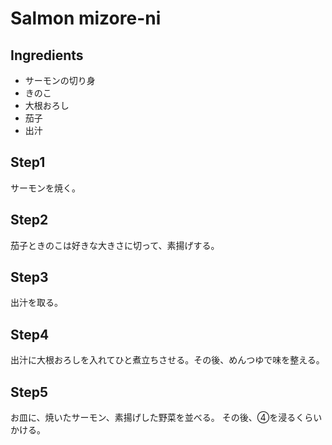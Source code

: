 # Salmon mizore-ni

## Ingredients
- サーモンの切り身
- きのこ
- 大根おろし
- 茄子
- 出汁

## Step1
サーモンを焼く。

## Step2
茄子ときのこは好きな大きさに切って、素揚げする。

## Step3
出汁を取る。

## Step4
出汁に大根おろしを入れてひと煮立ちさせる。その後、めんつゆで味を整える。

## Step5
お皿に、焼いたサーモン、素揚げした野菜を並べる。
その後、④を浸るくらいかける。



